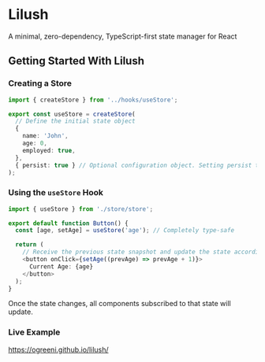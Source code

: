 # Lilush

A minimal, zero-dependency, TypeScript-first state manager for React

## Getting Started With Lilush

### Creating a Store

```ts
import { createStore } from '../hooks/useStore';

export const useStore = createStore(
  // Define the initial state object
  {
    name: 'John',
    age: 0,
    employed: true,
  },
  { persist: true } // Optional configuration object. Setting persist to true saves the state data to SessionStorage to survive page reload
);
```

### Using the `useStore` Hook

```ts
import { useStore } from './store/store';

export default function Button() {
  const [age, setAge] = useStore('age'); // Completely type-safe

  return (
    // Receive the previous state snapshot and update the state accordingly
    <button onClick={setAge((prevAge) => prevAge + 1)}>
      Current Age: {age}
    </button>
  );
}
```

Once the state changes, all components subscribed to that state will update.

### Live Example

https://ogreeni.github.io/lilush/
